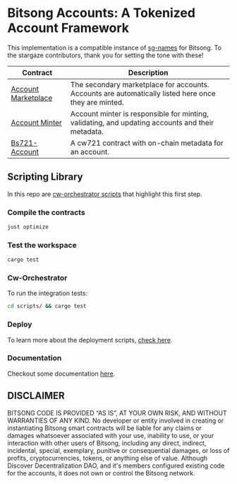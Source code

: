 # Bitsong Accounts: A Tokenized Account Framework

This implementation is a compatible instance of [sg-names](https://github.com/public-awesome/names) for Bitsong. To the stargaze contributors, thank you for setting the tone with these!
<!-- ##  [API Docs](./API.md) -->

| Contract | Description |
| --- | --- |
| [Account Marketplace](./contracts/bs721-account-marketplace/README.md) | The secondary marketplace for accounts. Accounts are automatically listed here once they are minted. |
| [Account Minter](./contracts/bs721-account-minter/README.md) | Account minter is responsible for minting, validating, and updating accounts and their metadata. |
| [Bs721-Account](./contracts/bs721-account/README.md) | A cw721 contract with on-chain metadata for an account. |
<!-- 
## Smart Accounts

| Contract | Description |
| --- | --- |
| [btsg-ed25519](./contracts/smart-accounts/btsg-ed25519/README.md) |   |
| [btsg-eth](./contracts/smart-accounts/btsg-eth/README.md) |  |
| [btsg-irl](./contracts/smart-accounts/btsg-irl/README.md) |   |
| [btsg-passkey](./contracts/smart-accounts/btsg-passkey/README.md) |   |
| [btsg-wavs](./contracts/smart-accounts/btsg-wavs/README.md) |   |
| [btsg-zktls](./contracts/smart-accounts/btsg-zktls/README.md) |   | -->

## Scripting Library

In this repo are [cw-orchestrator scripts](../../scripts/src/bin/manual_deploy.rs) that highlight this first step.

### Compile the contracts

```sh
just optimize
```

### Test the workspace

```sh
cargo test
```

### Cw-Orchestrator

To run the integration tests:

```sh
cd scripts/ && cargo test
```

### Deploy

To learn more about the deployment scripts, [check here](./scripts/README).

### Documentation
Checkout some documentation [here](./docs/00_disclaimer).

## DISCLAIMER

BITSONG CODE IS PROVIDED “AS IS”, AT YOUR OWN RISK, AND WITHOUT WARRANTIES OF ANY KIND. No developer or entity involved in creating or instantiating Bitsong smart contracts will be liable for any claims or damages whatsoever associated with your use, inability to use, or your interaction with other users of Bitsong, including any direct, indirect, incidental, special, exemplary, punitive or consequential damages, or loss of profits, cryptocurrencies, tokens, or anything else of value. Although Discover Decentralization DAO, and it's members configured existing code for the accounts, it does not own or control the Bitsong network.
